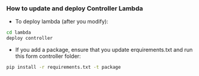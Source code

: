 


### How to update and deploy Controller Lambda
- To deploy lambda (after you modify):
```bat
cd lambda
deploy controller
```


- If you add a package, ensure that you update erquirements.txt and run this form controller folder:
```bat
pip install -r requirements.txt -t package
```
